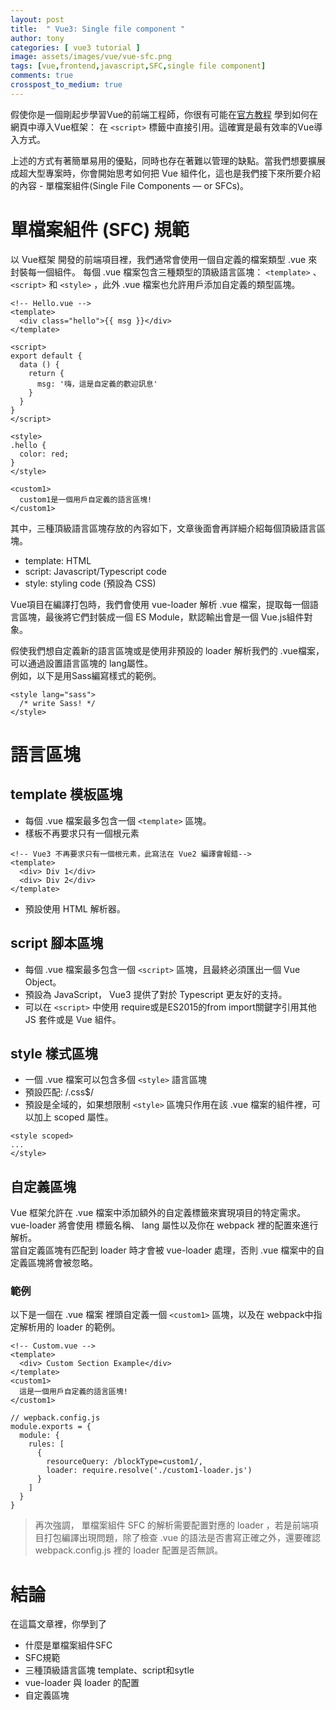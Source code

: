 ```yaml
---
layout: post
title:  " Vue3: Single file component "
author: tony
categories: [ vue3 tutorial ]
image: assets/images/vue/vue-sfc.png
tags: [vue,frontend,javascript,SFC,single file component]
comments: true
crosspost_to_medium: true
---
```

假使你是一個剛起步學習Vue的前端工程師，你很有可能在[官方教程](https://v3.vuejs.org/guide/introduction.html) 學到如何在網頁中導入Vue框架：  在 ```<script>``` 標籤中直接引用。這確實是最有效率的Vue導入方式。

上述的方式有著簡單易用的優點，同時也存在著難以管理的缺點。當我們想要擴展成超大型專案時，你會開始思考如何把 Vue 組件化，這也是我們接下來所要介紹的內容 - 單檔案組件(Single File Components — or SFCs)。
# 單檔案組件 (SFC) 規範
以 Vue框架 開發的前端項目裡，我們通常會使用一個自定義的檔案類型 .vue 來封裝每一個組件。
每個 .vue 檔案包含三種類型的頂級語言區塊： ```<template>``` 、 ```<script>``` 和 ```<style>``` ，此外 .vue 檔案也允許用戶添加自定義的類型區塊。

```
<!-- Hello.vue -->
<template>
  <div class="hello">{{ msg }}</div>
</template>

<script>
export default {
  data () {
    return {
      msg: '嗨，這是自定義的歡迎訊息'
    }
  }
}
</script>

<style>
.hello {
  color: red;
}
</style>

<custom1>
  custom1是一個用戶自定義的語言區塊!
</custom1>
```

其中，三種頂級語言區塊存放的內容如下，文章後面會再詳細介紹每個頂級語言區塊。
- template: HTML
- script: Javascript/Typescript code
- style: styling code (預設為 CSS)

Vue項目在編譯打包時，我們會使用 vue-loader 解析 .vue 檔案，提取每一個語言區塊，最後將它們封裝成一個 ES Module，默認輸出會是一個 Vue.js組件對象。

假使我們想自定義新的語言區塊或是使用非預設的 loader 解析我們的 .vue檔案，可以通過設置語言區塊的 lang屬性。  
例如，以下是用Sass編寫樣式的範例。

```
<style lang="sass">
  /* write Sass! */
</style>
```

# 語言區塊
## template 模板區塊
- 每個 .vue 檔案最多包含一個 ```<template>``` 區塊。
- 樣板不再要求只有一個根元素  

```
<!-- Vue3 不再要求只有一個根元素，此寫法在 Vue2 編譯會報錯-->
<template>
  <div> Div 1</div>
  <div> Div 2</div>
</template>
```

- 預設使用 HTML 解析器。

## script 腳本區塊
- 每個 .vue 檔案最多包含一個 ```<script>``` 區塊，且最終必須匯出一個 Vue Object。
- 預設為 JavaScript， Vue3 提供了對於 Typescript 更友好的支持。
- 可以在 ```<script>``` 中使用 require或是ES2015的from import關鍵字引用其他 JS 套件或是 Vue 組件。

## style 樣式區塊
- 一個 .vue 檔案可以包含多個 ```<style>``` 語言區塊
- 預設匹配: /\.css$/
- 預設是全域的，如果想限制 ```<style>``` 區塊只作用在該 .vue 檔案的組件裡，可以加上 scoped 屬性。

```
<style scoped>
...
</style>
```

## 自定義區塊
Vue 框架允許在 .vue 檔案中添加額外的自定義標籤來實現項目的特定需求。 vue-loader 將會使用 標籤名稱、 lang 屬性以及你在 webpack 裡的配置來進行解析。  
當自定義區塊有匹配到 loader 時才會被 vue-loader 處理，否則 .vue 檔案中的自定義區塊將會被忽略。
### 範例
以下是一個在 .vue 檔案 裡頭自定義一個 ```<custom1>``` 區塊，以及在 webpack中指定解析用的 loader 的範例。

```
<!-- Custom.vue -->
<template>
  <div> Custom Section Example</div>
</template>
<custom1>
  這是一個用戶自定義的語言區塊!
</custom1>
```

```
// wepback.config.js
module.exports = {
  module: {
    rules: [
      {
        resourceQuery: /blockType=custom1/,
        loader: require.resolve('./custom1-loader.js')
      }
    ]
  }
}
```
> 再次強調， 單檔案組件 SFC 的解析需要配置對應的 loader ，若是前端項目打包編譯出現問題，除了檢查 .vue 的語法是否書寫正確之外，還要確認 webpack.config.js 裡的 loader 配置是否無誤。

# 結論
在這篇文章裡，你學到了
- 什麼是單檔案組件SFC
- SFC規範
- 三種頂級語言區塊 template、script和sytle
- vue-loader 與 loader 的配置
- 自定義區塊
